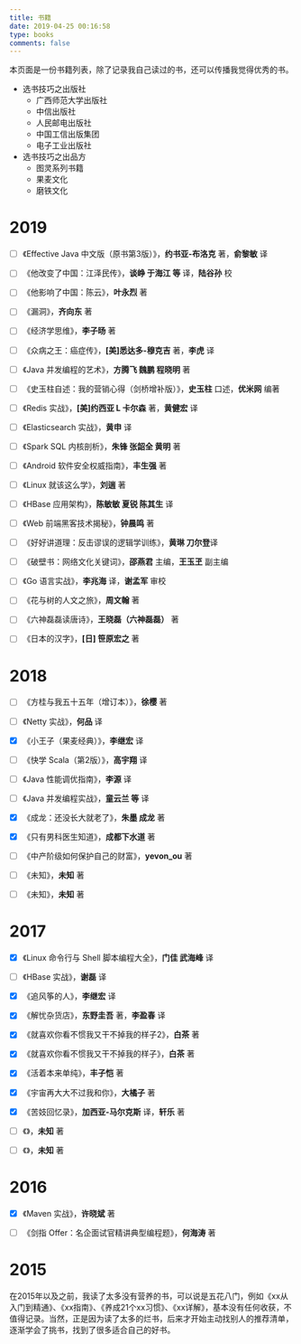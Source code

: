 ```yaml
---
title: 书籍
date: 2019-04-25 00:16:58
type: books
comments: false
---
```



本页面是一份书籍列表，除了记录我自己读过的书，还可以传播我觉得优秀的书。

- 选书技巧之出版社
  - 广西师范大学出版社
  - 中信出版社
  - 人民邮电出版社
  - 中国工信出版集团
  - 电子工业出版社
- 选书技巧之出品方
  - 图灵系列书籍
  - 果麦文化
  - 磨铁文化


# 2019


- [ ] 《Effective Java 中文版（原书第3版）》，**约书亚-布洛克** 著，**俞黎敏** 译
- [ ] 《他改变了中国：江泽民传》，**谈峥 于海江 等** 译，**陆谷孙** 校
- [ ] 《他影响了中国：陈云》，**叶永烈** 著
- [ ] 《漏洞》，**齐向东** 著
- [ ] 《经济学思维》，**李子旸** 著
- [ ] 《众病之王：癌症传》，**[美]悉达多-穆克吉** 著，**李虎** 译
- [ ] 《Java 并发编程的艺术》，**方腾飞 魏鹏 程晓明** 著
- [ ] 《史玉柱自述：我的营销心得（剑桥增补版）》，**史玉柱** 口述，**优米网** 编著
- [ ] 《Redis 实战》，**[美]约西亚 L 卡尔森** 著，**黄健宏** 译
- [ ] 《Elasticsearch 实战》，**黄申** 译
- [ ] 《Spark SQL 内核剖析》，**朱锋 张韶全 黄明** 著
- [ ] 《Android 软件安全权威指南》，**丰生强** 著
- [ ] 《Linux 就该这么学》，**刘遄** 著
- [ ] 《HBase 应用架构》，**陈敏敏 夏锐 陈其生** 译
- [ ] 《Web 前端黑客技术揭秘》，**钟晨鸣** 著
- [ ] 《好好讲道理：反击谬误的逻辑学训练》，**黄琳 刀尔登**译
- [ ] 《破壁书：网络文化关键词》，**邵燕君** 主编，**王玉玊** 副主编
- [ ] 《Go 语言实战》，**李兆海** 译，**谢孟军** 审校
- [ ] 《花与树的人文之旅》，**周文翰** 著
- [ ] 《六神磊磊读唐诗》，**王晓磊（六神磊磊）** 著
- [ ] 《日本的汉字》，**[日] 笹原宏之** 著


# 2018


- [ ] 《方桂与我五十五年（增订本）》，**徐樱** 著
- [ ] 《Netty 实战》，**何品** 译
- [x] 《小王子（果麦经典）》，**李继宏** 译
- [ ] 《快学 Scala（第2版）》，**高宇翔** 译
- [ ] 《Java 性能调优指南》，**李源** 译
- [ ] 《Java 并发编程实战》，**童云兰 等** 译
- [x] 《成龙：还没长大就老了》，**朱墨 成龙** 著
- [x] 《只有男科医生知道》，**成都下水道** 著
- [ ] 《中产阶级如何保护自己的财富》，**yevon_ou** 著
- [ ] 《未知》，**未知** 著
- [ ] 《未知》，**未知** 著


# 2017


- [x] 《Linux 命令行与 Shell 脚本编程大全》，**门佳 武海峰** 译
- [ ] 《HBase 实战》，**谢磊** 译
- [x] 《追风筝的人》，**李继宏** 译
- [x] 《解忧杂货店》，**东野圭吾** 著，**李盈春** 译
- [x] 《就喜欢你看不惯我又干不掉我的样子2》，**白茶** 著
- [x] 《就喜欢你看不惯我又干不掉我的样子》，**白茶** 著
- [x] 《活着本来单纯》，**丰子恺** 著
- [x] 《宇宙再大大不过我和你》，**大橘子** 著
- [x] 《苦妓回忆录》，**加西亚-马尔克斯** 译，**轩乐** 著
- [ ] 《》，**未知** 著
- [ ] 《》，**未知** 著


# 2016


- [x] 《Maven 实战》，**许晓斌** 著
- [ ] 《剑指 Offer：名企面试官精讲典型编程题》，**何海涛** 著


# 2015


在2015年以及之前，我读了太多没有营养的书，可以说是五花八门，例如《xx从入门到精通》、《xx指南》、《养成21个xx习惯》、《xx详解》，基本没有任何收获，不值得记录。当然，正是因为读了太多的烂书，后来才开始主动找别人的推荐清单，逐渐学会了挑书，找到了很多适合自己的好书。


